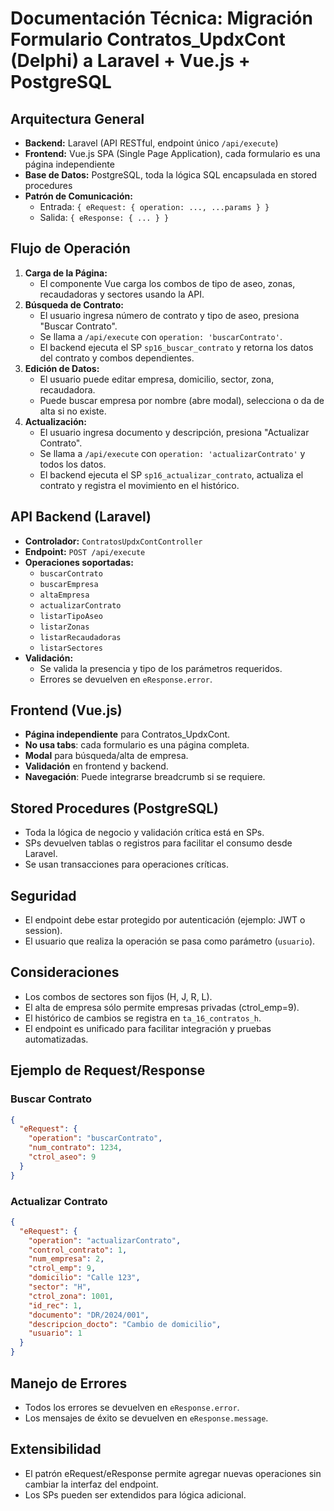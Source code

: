 # Documentación Técnica: Migración Formulario Contratos_UpdxCont (Delphi) a Laravel + Vue.js + PostgreSQL

## Arquitectura General
- **Backend:** Laravel (API RESTful, endpoint único `/api/execute`)
- **Frontend:** Vue.js SPA (Single Page Application), cada formulario es una página independiente
- **Base de Datos:** PostgreSQL, toda la lógica SQL encapsulada en stored procedures
- **Patrón de Comunicación:**
  - Entrada: `{ eRequest: { operation: ..., ...params } }`
  - Salida: `{ eResponse: { ... } }`

## Flujo de Operación
1. **Carga de la Página:**
   - El componente Vue carga los combos de tipo de aseo, zonas, recaudadoras y sectores usando la API.
2. **Búsqueda de Contrato:**
   - El usuario ingresa número de contrato y tipo de aseo, presiona "Buscar Contrato".
   - Se llama a `/api/execute` con `operation: 'buscarContrato'`.
   - El backend ejecuta el SP `sp16_buscar_contrato` y retorna los datos del contrato y combos dependientes.
3. **Edición de Datos:**
   - El usuario puede editar empresa, domicilio, sector, zona, recaudadora.
   - Puede buscar empresa por nombre (abre modal), selecciona o da de alta si no existe.
4. **Actualización:**
   - El usuario ingresa documento y descripción, presiona "Actualizar Contrato".
   - Se llama a `/api/execute` con `operation: 'actualizarContrato'` y todos los datos.
   - El backend ejecuta el SP `sp16_actualizar_contrato`, actualiza el contrato y registra el movimiento en el histórico.

## API Backend (Laravel)
- **Controlador:** `ContratosUpdxContController`
- **Endpoint:** `POST /api/execute`
- **Operaciones soportadas:**
  - `buscarContrato`
  - `buscarEmpresa`
  - `altaEmpresa`
  - `actualizarContrato`
  - `listarTipoAseo`
  - `listarZonas`
  - `listarRecaudadoras`
  - `listarSectores`
- **Validación:**
  - Se valida la presencia y tipo de los parámetros requeridos.
  - Errores se devuelven en `eResponse.error`.

## Frontend (Vue.js)
- **Página independiente** para Contratos_UpdxCont.
- **No usa tabs**: cada formulario es una página completa.
- **Modal** para búsqueda/alta de empresa.
- **Validación** en frontend y backend.
- **Navegación**: Puede integrarse breadcrumb si se requiere.

## Stored Procedures (PostgreSQL)
- Toda la lógica de negocio y validación crítica está en SPs.
- SPs devuelven tablas o registros para facilitar el consumo desde Laravel.
- Se usan transacciones para operaciones críticas.

## Seguridad
- El endpoint debe estar protegido por autenticación (ejemplo: JWT o session).
- El usuario que realiza la operación se pasa como parámetro (`usuario`).

## Consideraciones
- Los combos de sectores son fijos (H, J, R, L).
- El alta de empresa sólo permite empresas privadas (ctrol_emp=9).
- El histórico de cambios se registra en `ta_16_contratos_h`.
- El endpoint es unificado para facilitar integración y pruebas automatizadas.

## Ejemplo de Request/Response
### Buscar Contrato
```json
{
  "eRequest": {
    "operation": "buscarContrato",
    "num_contrato": 1234,
    "ctrol_aseo": 9
  }
}
```

### Actualizar Contrato
```json
{
  "eRequest": {
    "operation": "actualizarContrato",
    "control_contrato": 1,
    "num_empresa": 2,
    "ctrol_emp": 9,
    "domicilio": "Calle 123",
    "sector": "H",
    "ctrol_zona": 1001,
    "id_rec": 1,
    "documento": "DR/2024/001",
    "descripcion_docto": "Cambio de domicilio",
    "usuario": 1
  }
}
```

## Manejo de Errores
- Todos los errores se devuelven en `eResponse.error`.
- Los mensajes de éxito se devuelven en `eResponse.message`.

## Extensibilidad
- El patrón eRequest/eResponse permite agregar nuevas operaciones sin cambiar la interfaz del endpoint.
- Los SPs pueden ser extendidos para lógica adicional.
